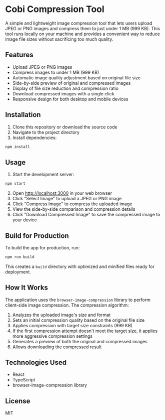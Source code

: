 # Cobi Compression Tool

A simple and lightweight image compression tool that lets users upload JPEG or PNG images and compress them to just under 1 MB (999 KB). This tool runs locally on your machine and provides a convenient way to reduce image file sizes without sacrificing too much quality.

## Features

- Upload JPEG or PNG images
- Compress images to under 1 MB (999 KB)
- Automatic image quality adjustment based on original file size
- Side-by-side preview of original and compressed images
- Display of file size reduction and compression ratio
- Download compressed images with a single click
- Responsive design for both desktop and mobile devices

## Installation

1. Clone this repository or download the source code
2. Navigate to the project directory
3. Install dependencies:

```bash
npm install
```

## Usage

1. Start the development server:

```bash
npm start
```

2. Open [http://localhost:3000](http://localhost:3000) in your web browser
3. Click "Select Image" to upload a JPEG or PNG image
4. Click "Compress Image" to compress the uploaded image
5. View the side-by-side comparison and compression details
6. Click "Download Compressed Image" to save the compressed image to your device

## Build for Production

To build the app for production, run:

```bash
npm run build
```

This creates a `build` directory with optimized and minified files ready for deployment.

## How It Works

The application uses the `browser-image-compression` library to perform client-side image compression. The compression algorithm:

1. Analyzes the uploaded image's size and format
2. Sets an initial compression quality based on the original file size
3. Applies compression with target size constraints (999 KB)
4. If the first compression attempt doesn't meet the target size, it applies more aggressive compression settings
5. Generates a preview of both the original and compressed images
6. Allows downloading the compressed result

## Technologies Used

- React
- TypeScript
- browser-image-compression library

## License

MIT